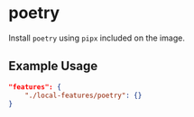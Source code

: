 # poetry

Install `poetry` using `pipx` included on the image.

## Example Usage

```json
"features": {
    "./local-features/poetry": {}
}
```
